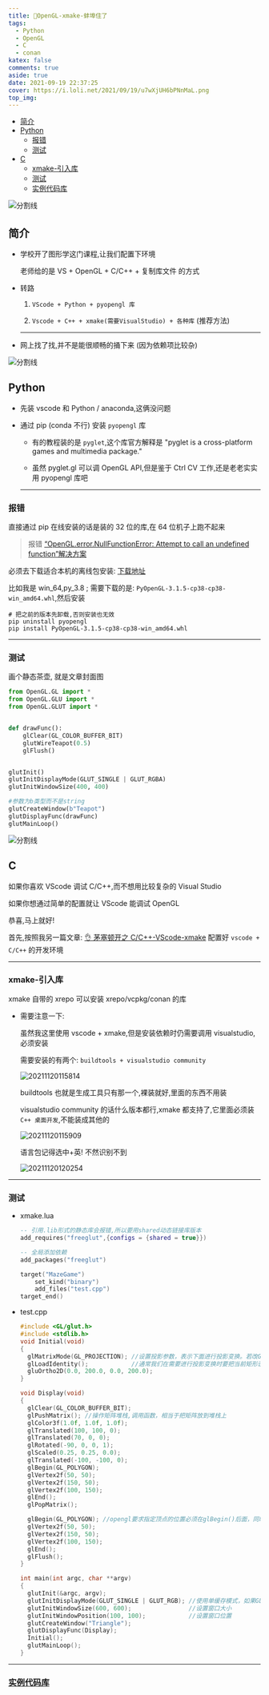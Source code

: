 ```yaml
---
title: 🥵OpenGL-xmake-蚌埠住了
tags:
  - Python
  - OpenGL
  - C
  - conan
katex: false
comments: true
aside: true
date: 2021-09-19 22:37:25
cover: https://i.loli.net/2021/09/19/u7wXjUH6bPNnMaL.png
top_img:
---
```


<!--
 * @?: *********************************************************************
 * @Author: Weidows
 * @LastEditors: Weidows
 * @LastEditTime: 2021-11-20 12:15:26
 * @FilePath: \Blog-private\source\_posts\experience\basic\OpenGL.md
 * @Description:
 * @!: *********************************************************************
-->

- [简介](#简介)
- [Python](#python)
  - [报错](#报错)
  - [测试](#测试)
- [C](#c)
  - [xmake-引入库](#xmake-引入库)
  - [测试](#测试-1)
  - [实例代码库](#实例代码库)

![分割线](https://cdn.jsdelivr.net/gh/Weidows/Images/img/divider.png)

## 简介

- 学校开了图形学这门课程,让我们配置下环境

  老师给的是 VS + OpenGL + C/C++ + 复制库文件 的方式

- 转路

  1. `VScode + Python + pyopengl 库`

  2. `Vscode + C++ + xmake(需要VisualStudio) + 各种库` (推荐方法)

  ***

- 网上找了找,并不是能很顺畅的捅下来 (因为依赖项比较杂)

![分割线](https://cdn.jsdelivr.net/gh/Weidows/Images/img/divider.png)

## Python

- 先装 vscode 和 Python / anaconda,这俩没问题

- 通过 pip (conda 不行) 安装 `pyopengl` 库

  - 有的教程装的是 `pyglet`,这个库官方解释是 "pyglet is a cross-platform games and multimedia package."

  - 虽然 pyglet.gl 可以调 OpenGL API,但是鉴于 Ctrl CV 工作,还是老老实实用 pyopengl 库吧

  ***

### 报错

直接通过 pip 在线安装的话是装的 32 位的库,在 64 位机子上跑不起来

> 报错 [“OpenGL.error.NullFunctionError: Attempt to call an undefined function”解决方案](https://blog.csdn.net/feilong_csdn/article/details/61421002)

必须去下载适合本机的离线包安装: [下载地址](https://www.lfd.uci.edu/~gohlke/pythonlibs/#pyopengl)

比如我是 win_64,py_3.8 ; 需要下载的是: `PyOpenGL-3.1.5-cp38-cp38-win_amd64.whl`,然后安装

```
# 把之前的版本先卸载,否则安装也无效
pip uninstall pyopengl
pip install PyOpenGL-3.1.5-cp38-cp38-win_amd64.whl
```

---

### 测试

画个静态茶壶, 就是文章封面图

```python
from OpenGL.GL import *
from OpenGL.GLU import *
from OpenGL.GLUT import *


def drawFunc():
    glClear(GL_COLOR_BUFFER_BIT)
    glutWireTeapot(0.5)
    glFlush()


glutInit()
glutInitDisplayMode(GLUT_SINGLE | GLUT_RGBA)
glutInitWindowSize(400, 400)

#参数为b类型而不是string
glutCreateWindow(b"Teapot")
glutDisplayFunc(drawFunc)
glutMainLoop()
```

![分割线](https://cdn.jsdelivr.net/gh/Weidows/Images/img/divider.png)

## C

如果你喜欢 VScode 调试 C/C++,而不想用比较复杂的 Visual Studio

如果你想通过简单的配置就让 VScode 能调试 OpenGL

恭喜,马上就好!

首先,按照我另一篇文章: [👌 茅塞顿开之 C/C++-VScode-xmake](../../C/C_Configuration.md) 配置好 `vscode + C/C++` 的开发环境

---

### xmake-引入库

xmake 自带的 xrepo 可以安装 xrepo/vcpkg/conan 的库

- 需要注意一下:

  虽然我这里使用 vscode + xmake,但是安装依赖时仍需要调用 visualstudio,必须安装

  需要安装的有两个: `buildtools + visualstudio community`

  <img src="https://i.loli.net/2021/11/20/OuiQ8WnjASBJdtV.png" alt="20211120115814" />

  buildtools 也就是生成工具只有那一个,裸装就好,里面的东西不用装

  visualstudio community 的话什么版本都行,xmake 都支持了,它里面必须装 `C++ 桌面开发`,不能装成其他的

  <img src="https://i.loli.net/2021/11/20/kWgXvhQ9M74V1Ho.png" alt="20211120115909" />

  语言包记得选中+英! 不然识别不到

  <img src="https://i.loli.net/2021/11/20/YxtcXgoI3ThPmqn.png" alt="20211120120254" />

---

### 测试

- xmake.lua

  ```lua
  -- 引用.lib形式的静态库会报错,所以要用shared动态链接库版本
  add_requires("freeglut",{configs = {shared = true}})

  -- 全局添加依赖
  add_packages("freeglut")

  target("MazeGame")
      set_kind("binary")
      add_files("test.cpp")
  target_end()
  ```

- test.cpp

  ```c
  #include <GL/glut.h>
  #include <stdlib.h>
  void Initial(void)
  {
    glMatrixMode(GL_PROJECTION); //设置投影参数，表示下面进行投影变换。若改GL_PROJECTION为GL_MODEVIEW则进行视图变换。
    glLoadIdentity();            //通常我们在需要进行投影变换时要把当前矩形设置为单位矩阵，即glLoadIdentity()
    gluOrtho2D(0.0, 200.0, 0.0, 200.0);
  }

  void Display(void)
  {
    glClear(GL_COLOR_BUFFER_BIT);
    glPushMatrix(); //操作矩阵堆栈,调用函数，相当于把矩阵放到堆栈上
    glColor3f(1.0f, 1.0f, 1.0f);
    glTranslated(100, 100, 0);
    glTranslated(70, 0, 0);
    glRotated(-90, 0, 0, 1);
    glScaled(0.25, 0.25, 0.0);
    glTranslated(-100, -100, 0);
    glBegin(GL_POLYGON);
    glVertex2f(50, 50);
    glVertex2f(150, 50);
    glVertex2f(100, 150);
    glEnd();
    glPopMatrix();

    glBegin(GL_POLYGON); //opengl要求指定顶点的位置必须在glBegin()后面，同时在glEnd()后面。
    glVertex2f(50, 50);
    glVertex2f(150, 50);
    glVertex2f(100, 150);
    glEnd();
    glFlush();
  }

  int main(int argc, char **argv)
  {
    glutInit(&argc, argv);
    glutInitDisplayMode(GLUT_SINGLE | GLUT_RGB); //使用单缓存模式，如果GLUT_DOUBLE则为双缓存模式
    glutInitWindowSize(600, 600);                //设置窗口大小
    glutInitWindowPosition(100, 100);            //设置窗口位置
    glutCreateWindow("Triangle");
    glutDisplayFunc(Display);
    Initial();
    glutMainLoop();
  }
  ```

---

### [实例代码库](https://github.com/Weidows/C--)
